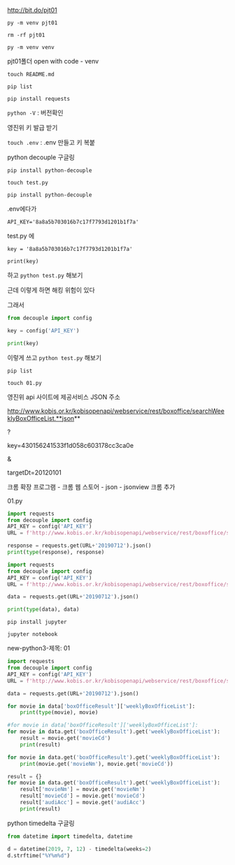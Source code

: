 http://bit.do/pjt01



`py -m venv pjt01`

`rm -rf pjt01`

`py -m venv venv`

pjt01폴더 open with code - venv 

`touch README.md`

`pip list`

`pip install requests`

`python -V` : 버전확인



영진위 키 발급 받기



`touch .env` : .env 만들고 키 복붙

python decouple 구글링

`pip install python-decouple`

`touch test.py`

`pip install python-decouple`

.env에다가

```
API_KEY='8a8a5b703016b7c17f7793d1201b1f7a'
```

test.py 에

```
key = '8a8a5b703016b7c17f7793d1201b1f7a'

print(key)
```

하고 `python test.py` 해보기

근데 이렇게 하면 해킹 위험이 있다

그래서

```python
from decouple import config

key = config('API_KEY')

print(key)
```

이렇게 쓰고 `python test.py` 해보기

`pip list`



`touch 01.py`

영진위 api 사이트에 제공서비스 JSON 주소

http://www.kobis.or.kr/kobisopenapi/webservice/rest/boxoffice/searchWeeklyBoxOfficeList.**json**

?

key=430156241533f1d058c603178cc3ca0e

&

targetDt=20120101

크롬 확장 프로그램 - 크롬 웹 스토어 - json - jsonview 크롬 추가

01.py

```python
import requests
from decouple import config
API_KEY = config('API_KEY')
URL = f'http://www.kobis.or.kr/kobisopenapi/webservice/rest/boxoffice/searchWeeklyBoxOfficeList.json?key={API_KEY}&targetDt='

response = requests.get(URL+'20190712').json()
print(type(response), response)
```

```python
import requests
from decouple import config
API_KEY = config('API_KEY')
URL = f'http://www.kobis.or.kr/kobisopenapi/webservice/rest/boxoffice/searchWeeklyBoxOfficeList.json?key={API_KEY}&targetDt='

data = requests.get(URL+'20190712').json()

print(type(data), data)
```

`pip install jupyter`

`jupyter notebook`

new-python3-제목: 01

```python
import requests
from decouple import config
API_KEY = config('API_KEY')
URL = f'http://www.kobis.or.kr/kobisopenapi/webservice/rest/boxoffice/searchWeeklyBoxOfficeList.json?key={API_KEY}&weekGb=0&targetDt='

data = requests.get(URL+'20190712').json()
```

```python
for movie in data['boxOfficeResult']['weeklyBoxOfficeList']:
    print(type(movie), movie)
```

```python
#for movie in data['boxOfficeResult']['weeklyBoxOfficeList']:
for movie in data.get('boxOfficeResult').get('weeklyBoxOfficeList'):
    result = movie.get('movieCd')
    print(result)
```

```python
for movie in data.get('boxOfficeResult').get('weeklyBoxOfficeList'):
    print(movie.get('movieNm'), movie.get('movieCd'))
```

```python
result = {}
for movie in data.get('boxOfficeResult').get('weeklyBoxOfficeList'):
    result['movieNm'] = movie.get('movieNm')
    result['movieCd'] = movie.get('movieCd')
    result['audiAcc'] = movie.get('audiAcc')
    print(result)
```

python timedelta 구글링

```python
from datetime import timedelta, datetime

d = datetime(2019, 7, 12) - timedelta(weeks=2)
d.strftime("%Y%m%d")
```

